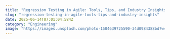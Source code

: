 ```yaml
---
title: "Regression Testing in Agile: Tools, Tips, and Industry Insights"
slug: "regression-testing-in-agile-tools-tips-and-industry-insights"
date: 2025-06-14T07:01:04.584Z
category: "Engineering"
image: "https://images.unsplash.com/photo-1504639725590-34d0984388bd?w=1200&h=600&fit=crop"
---
```


